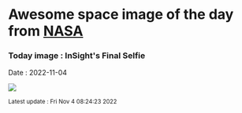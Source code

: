 
# Awesome space image of the day from [NASA](https://api.nasa.gov/)

### Today image : InSight's Final Selfie
Date : 2022-11-04

![](https://apod.nasa.gov/apod/image/2211/PIA25287_insight1024.jpg)

<small>Latest update : Fri Nov  4 08:24:23 2022</small>
        